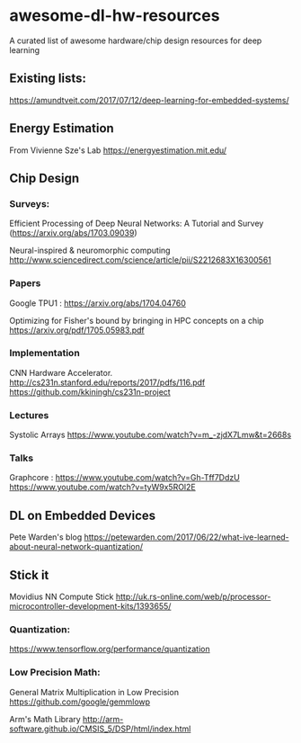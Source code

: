 # awesome-dl-hw-resources
A curated list of awesome hardware/chip design resources for deep learning

## Existing lists:
https://amundtveit.com/2017/07/12/deep-learning-for-embedded-systems/

## Energy Estimation

From Vivienne Sze's Lab https://energyestimation.mit.edu/

## Chip Design

### Surveys:

Efficient Processing of Deep Neural Networks: A Tutorial and Survey (https://arxiv.org/abs/1703.09039)

Neural-inspired & neuromorphic computing http://www.sciencedirect.com/science/article/pii/S2212683X16300561
### Papers
Google TPU1 : https://arxiv.org/abs/1704.04760

Optimizing for Fisher's bound by bringing in HPC concepts on a chip  https://arxiv.org/pdf/1705.05983.pdf

### Implementation
CNN Hardware Accelerator. http://cs231n.stanford.edu/reports/2017/pdfs/116.pdf
https://github.com/kkiningh/cs231n-project

### Lectures
Systolic Arrays https://www.youtube.com/watch?v=m_-zjdX7Lmw&t=2668s

### Talks
Graphcore : https://www.youtube.com/watch?v=Gh-Tff7DdzU
https://www.youtube.com/watch?v=tyW9x5ROl2E


## DL on Embedded Devices

Pete Warden's blog https://petewarden.com/2017/06/22/what-ive-learned-about-neural-network-quantization/

## Stick it
Movidius NN Compute Stick http://uk.rs-online.com/web/p/processor-microcontroller-development-kits/1393655/

### Quantization:
https://www.tensorflow.org/performance/quantization

### Low Precision Math:
General Matrix Multiplication in Low Precision https://github.com/google/gemmlowp

Arm's Math Library http://arm-software.github.io/CMSIS_5/DSP/html/index.html

